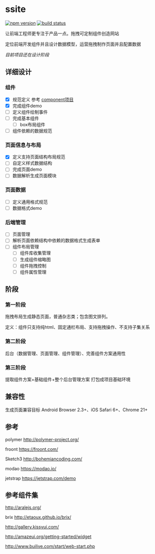 ssite
=====

  [![npm version](http://img.shields.io/npm/v/ssite.svg)](https://npmjs.org/package/ssite) [![build status](http://img.shields.io/travis/badges/ssite.svg)](https://travis-ci.org/badges/ssite)

让前端工程师更专注于产品一点。拖拽可定制组件创造网站

定位前端开发组件并且设计数据模型，运营拖拽制作页面并且配置数据

*目前项目还在设计阶段*

## 详细设计

### 组件

- [X] 规范定义 参考 [component项目](https://github.com/component/spec/blob/master/component.json/specifications.md)
- [X] 完成组件demo
- [ ] 定义组件绘制事件
- [ ] 完成基本组件
	- [ ] box布局组件
- [ ] 组件依赖的数据规范

### 页面信息与布局

- [X] 定义支持页面结构布局规范
- [ ] 自定义样式数据结构
- [ ] 完成页面demo
- [ ] 数据解析生成页面模块

### 页面数据

- [ ] 定义通用格式规范
- [ ] 数据格式demo

### 后端管理

- [ ] 页面管理
- [ ] 解析页面依赖结构中依赖的数据格式生成表单
- [ ] 组件布局管理
	- [ ] 组件库收集管理
	- [ ] 生成组件缩略图
	- [ ] 组件拖拽控制
	- [ ] 组件属性管理

## 阶段

### 第一阶段

拖拽布局生成静态页面，普通杂志类；包含图文排列。

定义：组件只支持纯html、固定通栏布局、支持拖拽操作、不支持子集关系

### 第二阶段

后台（数据管理、页面管理、组件管理）、完善组件方案通用性

### 第三阶段

提取组件方案+基础组件+整个后台管理方案 打包成项目基础环境

## 兼容性

生成页面兼容目标 Android Browser 2.3+、iOS Safari 6+、Chrome 21+

## 参考

polymer http://polymer-project.org/

froont https://froont.com/

Sketch3 http://bohemiancoding.com/

modao https://modao.io/

jetstrap https://jetstrap.com/demo


## 参考组件集

http://aralejs.org/

brix http://etaoux.github.io/brix/

http://gallery.kissyui.com/

http://amazeui.org/getting-started/widget

http://www.builive.com/start/web-start.php


